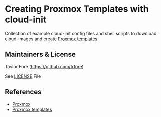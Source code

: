 # Creating Proxmox Templates with cloud-init

Collection of example cloud-init config files and shell scripts to download cloud-images and create
[Proxmox templates].

## Maintainers & License

Taylor Fore (https://github.com/trfore)

See [LICENSE](LICENSE) File

## References

- [Proxmox]
- [Proxmox templates]

[Proxmox]: https://www.proxmox.com/
[Proxmox templates]: https://pve.proxmox.com/wiki/VM_Templates_and_Clones
